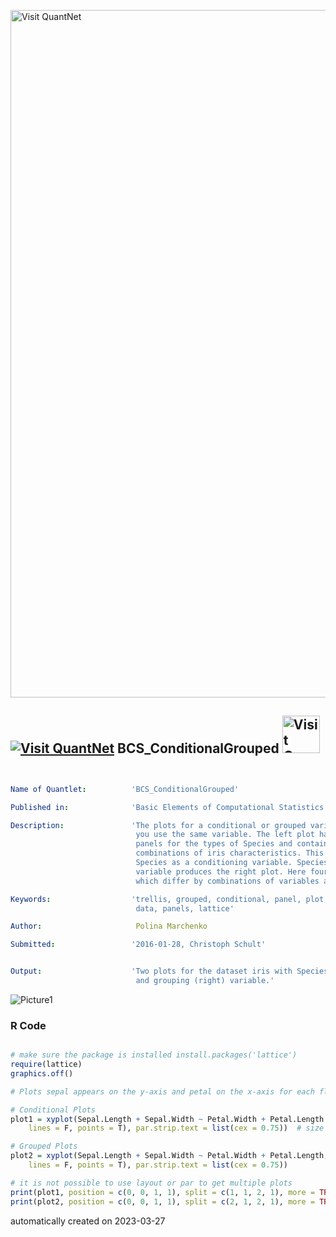 [<img src="https://github.com/QuantLet/Styleguide-and-FAQ/blob/master/pictures/banner.png" width="1100" alt="Visit QuantNet">](http://quantlet.de/)

## [<img src="https://github.com/QuantLet/Styleguide-and-FAQ/blob/master/pictures/qloqo.png" alt="Visit QuantNet">](http://quantlet.de/) **BCS_ConditionalGrouped** [<img src="https://github.com/QuantLet/Styleguide-and-FAQ/blob/master/pictures/QN2.png" width="60" alt="Visit QuantNet 2.0">](http://quantlet.de/)

```yaml


Name of Quantlet:          'BCS_ConditionalGrouped'

Published in:              'Basic Elements of Computational Statistics'

Description:               'The plots for a conditional or grouped variable differ, even if
                            you use the same variable. The left plot has three
                            panels for the types of Species and contains four different
                            combinations of iris characteristics. This plot corresponds to
                            Species as a conditioning variable. Species as a grouping
                            variable produces the right plot. Here four panels are created,
                            which differ by combinations of variables and types of species.'

Keywords:                  'trellis, grouped, conditional, panel, plot, variable, multivariate,
                            data, panels, lattice'

Author:                     Polina Marchenko

Submitted:                 '2016-01-28, Christoph Schult'


Output:                    'Two plots for the dataset iris with Species as conditioning (left)
                            and grouping (right) variable.'

```

![Picture1](BCS_ConditionalGrouped.png)

### R Code
```r

# make sure the package is installed install.packages('lattice')
require(lattice)
graphics.off()

# Plots sepal appears on the y-axis and petal on the x-axis for each flower the sum of width and height are plotted

# Conditional Plots
plot1 = xyplot(Sepal.Length + Sepal.Width ~ Petal.Width + Petal.Length | Species, data = iris, auto.key = list(columns = 2, 
    lines = F, points = T), par.strip.text = list(cex = 0.75))  # size of the text in the plot

# Grouped Plots
plot2 = xyplot(Sepal.Length + Sepal.Width ~ Petal.Width + Petal.Length, groups = Species, data = iris, auto.key = list(columns = 3, 
    lines = F, points = T), par.strip.text = list(cex = 0.75))

# it is not possible to use layout or par to get multiple plots
print(plot1, position = c(0, 0, 1, 1), split = c(1, 1, 2, 1), more = TRUE)
print(plot2, position = c(0, 0, 1, 1), split = c(2, 1, 2, 1), more = TRUE) 
```

automatically created on 2023-03-27